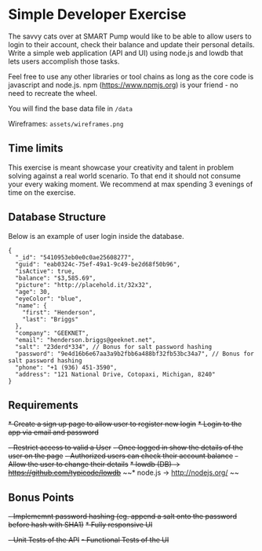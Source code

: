 # Simple Developer Exercise

The savvy cats over at SMART Pump would like to be able to allow users to login to their account, check their balance and update their personal details. Write a simple web application (API and UI) using node.js and lowdb that lets users accomplish those tasks.

Feel free to use any other libraries or tool chains as long as the core code is javascript and node.js. npm (https://www.npmjs.org) is your friend - no need to recreate the wheel.

You will find the base data file in `/data`

Wireframes: `assets/wireframes.png`

## Time limits

This exercise is meant showcase your creativity and talent in problem solving against a real world scenario. To that end it should not consume your every waking moment. We recommend at max spending 3 evenings of time on the exercise.

## Database Structure

Below is an example of user login inside the database.

```
{
  "_id": "5410953eb0e0c0ae25608277",
  "guid": "eab0324c-75ef-49a1-9c49-be2d68f50b96",
  "isActive": true,
  "balance": "$3,585.69",
  "picture": "http://placehold.it/32x32",
  "age": 30,
  "eyeColor": "blue",
  "name": {
	"first": "Henderson",
	"last": "Briggs"
  },
  "company": "GEEKNET",
  "email": "henderson.briggs@geeknet.net",
  "salt": "23derd*334", // Bonus for salt password hashing
  "password": "9e4d16b6e67aa3a9b2fbb6a488bf32fb53bc34a7", // Bonus for salt password hashing
  "phone": "+1 (936) 451-3590",
  "address": "121 National Drive, Cotopaxi, Michigan, 8240"
}
```

## Requirements

~~\* Create a sign up page to allow user to register new login~~
~~\* Login to the app via email and password~~

~~- Restrict access to valid a User~~
~~- Once logged in show the details of the user on the page~~
~~- Authorized users can check their account balance~~
~~- Allow the user to change their details~~
~~\* lowdb (DB) -> https://github.com/typicode/lowdb~~
~~\* node.js -> http://nodejs.org/ ~~

## Bonus Points

~~- Implememnt password hashing (eg. append a salt onto the password before hash with SHA1)~~
~~\* Fully responsive UI~~

~~- Unit Tests of the API~~
~~- Functional Tests of the UI~~
